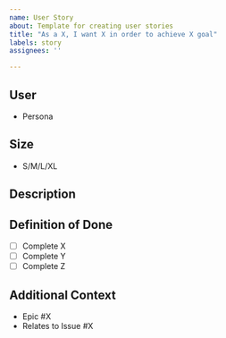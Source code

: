 ```yaml
---
name: User Story
about: Template for creating user stories
title: "As a X, I want X in order to achieve X goal"
labels: story
assignees: ''

---
```


## User

<!---
The user persona this is for.
--->

- Persona

## Size

<!--
An estimate on the size of this story.
-->

- S/M/L/XL

## Description

<!---
A description of what this is about or capture the users feedback on their problem or need.
--->

## Definition of Done

<!---
The tasks that must be completed to define this story as complete.
--->

- [ ] Complete X
- [ ] Complete Y
- [ ] Complete Z

## Additional Context

<!--
Notes or additional context. Any links should go here
-->

- Epic #X
- Relates to Issue #X
